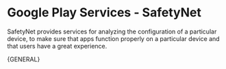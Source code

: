 Google Play Services - SafetyNet
================================

SafetyNet provides services for analyzing the configuration of a particular device, to make sure that apps function properly on a particular device and that users have a great experience.


{GENERAL}
